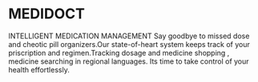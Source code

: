 # MEDIDOCT
INTELLIGENT MEDICATION MANAGEMENT
        Say goodbye to missed dose and cheotic pill organizers.Our
        state-of-heart system keeps track of your priscription and regimen.Tracking dosage 
        and medicine shopping , medicine searching in regional languages.
        Its time to take control of your health effortlessly. 
